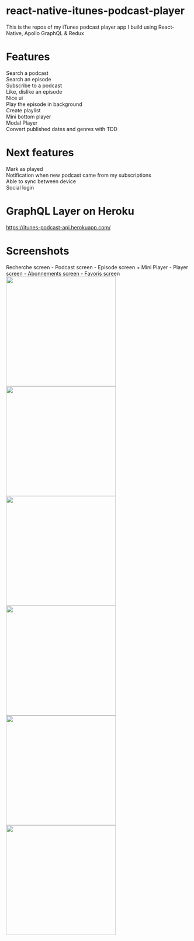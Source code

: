 ﻿# react-native-itunes-podcast-player

This is the repos of my iTunes podcast player app I build using React-Native, Apollo GraphQL & Redux

# Features
  Search a podcast<br />
  Search an episode<br />
  Subscribe to a podcast<br />
  Like, dislike an episode<br />
  Nice ui<br />
  Play the episode in background<br />
  Create playlist<br />
  Mini bottom player<br />
  Modal Player<br />
  Convert published dates and genres with TDD<br />
  
# Next features
  Mark as played<br />
  Notification when new podcast came from my subscriptions<br />
  Able to sync between device<br />
  Social login<br />

# GraphQL Layer on Heroku
  https://itunes-podcast-api.herokuapp.com/
  
# Screenshots
Recherche screen - Podcast screen - Episode screen + Mini Player - Player screen - Abonnements screen - Favoris screen<br />
<img src="https://github.com/nrocchi/react-native-itunes-podcast-player/blob/master/screenshots/screenshot_2.jpg" width="300">
<img src="https://github.com/nrocchi/react-native-itunes-podcast-player/blob/master/screenshots/screenshot_3.jpg" width="300">
<img src="https://github.com/nrocchi/react-native-itunes-podcast-player/blob/master/screenshots/screenshot_4.jpg" width="300">
<img src="https://github.com/nrocchi/react-native-itunes-podcast-player/blob/master/screenshots/screenshot_5.jpg" width="300">
<img src="https://github.com/nrocchi/react-native-itunes-podcast-player/blob/master/screenshots/screenshot_1.jpg" width="300">
<img src="https://github.com/nrocchi/react-native-itunes-podcast-player/blob/master/screenshots/screenshot_6.jpg" width="300">
